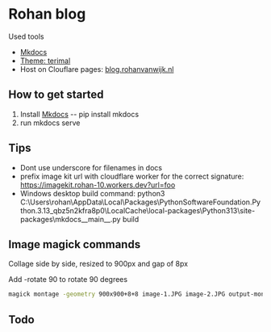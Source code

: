 # Rohan blog

Used tools

- [Mkdocs](https://www.mkdocs.org/)
- [Theme: terimal](https://ntno.github.io/mkdocs-terminal/)
- Host on Clouflare pages: [blog.rohanvanwijk.nl](https://blog.rohanvanwijk.nl/)

## How to get started

1. Install [Mkdocs](https://www.mkdocs.org/) -- pip install mkdocs
2. run mkdocs serve

## Tips

- Dont use underscore for filenames in docs
- prefix image kit url with cloudflare worker for the correct signature: https://imagekit.rohan-10.workers.dev?url=foo
- Windows desktop build command: python3 C:\Users\rohan\AppData\Local\Packages\PythonSoftwareFoundation.Python.3.13_qbz5n2kfra8p0\LocalCache\local-packages\Python313\site-packages\mkdocs\_\_main\_\_.py build

## Image magick commands

Collage side by side, resized to 900px and gap of 8px

Add -rotate 90 to rotate 90 degrees

```bash
magick montage -geometry 900x900+8+8 image-1.JPG image-2.JPG output-montage.jpg
```

## Todo
